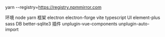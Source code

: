 
yarn --registry=https://registry.npmmirror.com

环境
node
yarn
框架
electron
electron-forge
vite
typescript
UI
element-plus
sass
DB
better-sqlite3
插件
unplugin-vue-components
unplugin-auto-import


